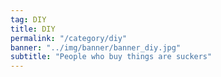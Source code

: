 ```yaml
---
tag: DIY
title: DIY
permalink: "/category/diy"
banner: "../img/banner/banner_diy.jpg"
subtitle: "People who buy things are suckers"
---
```

